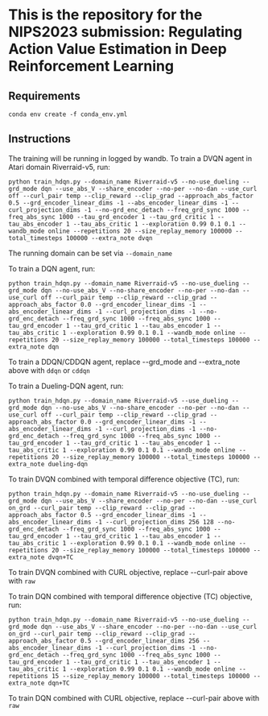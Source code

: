 # This is the repository for the NIPS2023 submission: Regulating Action Value Estimation in Deep Reinforcement Learning

## Requirements
```
conda env create -f conda_env.yml
```
## Instructions
The training will be running in logged by wandb.
To train a DVQN agent in Atari domain Riverraid-v5, run:
```
python train_hdqn.py --domain_name Riverraid-v5 --no-use_dueling --grd_mode dqn --use_abs_V --share_encoder --no-per --no-dan --use_curl off --curl_pair temp --clip_reward --clip_grad --approach_abs_factor 0.5 --grd_encoder_linear_dims -1 --abs_encoder_linear_dims -1 --curl_projection_dims -1 --no-grd_enc_detach --freq_grd_sync 1000 --freq_abs_sync 1000 --tau_grd_encoder 1 --tau_grd_critic 1 --tau_abs_encoder 1 --tau_abs_critic 1 --exploration 0.99 0.1 0.1 --wandb_mode online --repetitions 20 --size_replay_memory 100000 --total_timesteps 100000 --extra_note dvqn
```
The running domain can be set via `--domain_name`

To train a DQN agent, run:
```
python train_hdqn.py --domain_name Riverraid-v5 --no-use_dueling --grd_mode dqn --no-use_abs_V --no-share_encoder --no-per --no-dan --use_curl off --curl_pair temp --clip_reward --clip_grad --approach_abs_factor 0.0 --grd_encoder_linear_dims -1 --abs_encoder_linear_dims -1 --curl_projection_dims -1 --no-grd_enc_detach --freq_grd_sync 1000 --freq_abs_sync 1000 --tau_grd_encoder 1 --tau_grd_critic 1 --tau_abs_encoder 1 --tau_abs_critic 1 --exploration 0.99 0.1 0.1 --wandb_mode online --repetitions 20 --size_replay_memory 100000 --total_timesteps 100000 --extra_note dqn
```
To train a DDQN/CDDQN agent, replace --grd_mode and --extra_note above with `ddqn` or `cddqn`

To train a Dueling-DQN agent, run:
```
python train_hdqn.py --domain_name Riverraid-v5 --use_dueling --grd_mode dqn --no-use_abs_V --no-share_encoder --no-per --no-dan --use_curl off --curl_pair temp --clip_reward --clip_grad --approach_abs_factor 0.0 --grd_encoder_linear_dims -1 --abs_encoder_linear_dims -1 --curl_projection_dims -1 --no-grd_enc_detach --freq_grd_sync 1000 --freq_abs_sync 1000 --tau_grd_encoder 1 --tau_grd_critic 1 --tau_abs_encoder 1 --tau_abs_critic 1 --exploration 0.99 0.1 0.1 --wandb_mode online --repetitions 20 --size_replay_memory 100000 --total_timesteps 100000 --extra_note dueling-dqn
```

To train DVQN combined with temporal difference objective (TC), run:
```
python train_hdqn.py --domain_name Riverraid-v5 --no-use_dueling --grd_mode dqn --use_abs_V --share_encoder --no-per --no-dan --use_curl on_grd --curl_pair temp --clip_reward --clip_grad --approach_abs_factor 0.5 --grd_encoder_linear_dims -1 --abs_encoder_linear_dims -1 --curl_projection_dims 256 128 --no-grd_enc_detach --freq_grd_sync 1000 --freq_abs_sync 1000 --tau_grd_encoder 1 --tau_grd_critic 1 --tau_abs_encoder 1 --tau_abs_critic 1 --exploration 0.99 0.1 0.1 --wandb_mode online --repetitions 20 --size_replay_memory 100000 --total_timesteps 100000 --extra_note dvqn+TC
```
To train DVQN combined with CURL objective, replace --curl-pair above with `raw`

To train DQN combined with temporal difference objective (TC) objective, run:
```
python train_hdqn.py --domain_name Riverraid-v5 --no-use_dueling --grd_mode dqn --use_abs_V --share_encoder --no-per --no-dan --use_curl on_grd --curl_pair temp --clip_reward --clip_grad --approach_abs_factor 0.5 --grd_encoder_linear_dims 256 --abs_encoder_linear_dims -1 --curl_projection_dims -1 --no-grd_enc_detach --freq_grd_sync 1000 --freq_abs_sync 1000 --tau_grd_encoder 1 --tau_grd_critic 1 --tau_abs_encoder 1 --tau_abs_critic 1 --exploration 0.99 0.1 0.1 --wandb_mode online --repetitions 15 --size_replay_memory 100000 --total_timesteps 100000 --extra_note dqn+TC
```
To train DQN combined with CURL objective, replace --curl-pair above with `raw`
